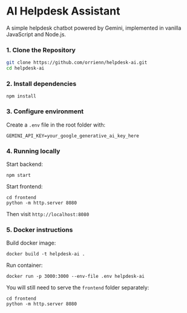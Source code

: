 # AI Helpdesk Assistant

A simple helpdesk chatbot powered by Gemini, implemented in vanilla JavaScript and Node.js.


### 1. Clone the Repository

```bash
git clone https://github.com/orrienn/helpdesk-ai.git
cd helpdesk-ai
```

### 2. Install dependencies

```
npm install
```

### 3. Configure environment

Create a ```.env``` file in the root folder with:
```
GEMINI_API_KEY=your_google_generative_ai_key_here
```

### 4. Running locally

Start backend:
```
npm start
```

Start frontend:
```
cd frontend
python -m http.server 8080
```

Then visit ```http://localhost:8080```

### 5. Docker instructions

Build docker image:
```
docker build -t helpdesk-ai .
```

Run container:
```
docker run -p 3000:3000 --env-file .env helpdesk-ai
```

You will still need to serve the ```frontend``` folder separately:
```
cd frontend
python -m http.server 8080
```

